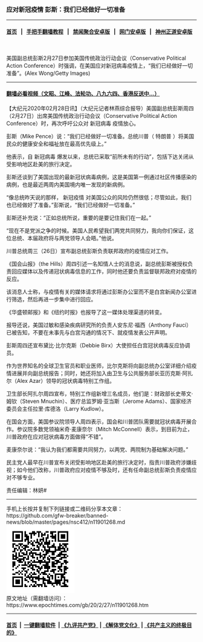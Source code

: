 ### 应对新冠疫情 彭斯：我们已经做好一切准备
------------------------

#### [首页](https://github.com/gfw-breaker/banned-news/blob/master/README.md) &nbsp;&nbsp;|&nbsp;&nbsp; [手把手翻墙教程](https://github.com/gfw-breaker/guides/wiki) &nbsp;&nbsp;|&nbsp;&nbsp; [禁闻聚合安卓版](https://github.com/gfw-breaker/bn-android) &nbsp;&nbsp;|&nbsp;&nbsp; [网门安卓版](https://github.com/oGate2/oGate) &nbsp;&nbsp;|&nbsp;&nbsp; [神州正道安卓版](https://github.com/SzzdOgate/update) 



<div><img alt="" class="aligncenter wp-post-image" src="https://i.epochtimes.com/assets/uploads/2020/02/GettyImages-1209090127-600x400.jpg"/>
<div class="red16 caption">
 <p>
  美国副总统彭斯2月27日参加美国传统政治行动会议（Conservative Political Action Conference）时强调，在美国应对新冠病毒疫情上，“我们已经做好一切准备”。(Alex Wong/Getty Images)
 </p>
</div>
</div><hr/>

#### [翻墙必看视频（文昭、江峰、法轮功、八九六四、香港反送中...）](https://github.com/gfw-breaker/banned-news/blob/master/pages/link3.md)

<div><p>
 【大纪元2020年02月28日讯】（大纪元记者林燕综合报导）美国副总统彭斯周四（2月27日）出席美国传统政治行动会议（Conservative Political Action Conference）时，再次呼吁公众对
 <ok href="https://www.epochtimes.com/gb/tag/%E6%96%B0%E5%86%A0%E7%97%85%E6%AF%92.html">
  新冠病毒
 </ok>
 疫情放心。
</p>
<p>
 彭斯（Mike Pence）说：“我们已经做好一切准备。总统川普（
 <ok href="https://www.epochtimes.com/gb/tag/%E7%89%B9%E6%9C%97%E6%99%AE.html">
  特朗普
 </ok>
 ）将美国民众的健康安全和福祉放在最高优先级上。”
</p>
<p>
 他表示，自
 <ok href="https://www.epochtimes.com/gb/tag/%E6%96%B0%E5%86%A0%E7%97%85%E6%AF%92.html">
  新冠病毒
 </ok>
 爆发以来，总统已采取“前所未有的行动”，包括下达关闭从受影响地区赴美的旅行决定。
</p>
<p>
 彭斯还谈到了美国出现的最新冠状病毒病例，这是美国第一例通过社区传播感染的病例，也是最近两周内美国境内唯一发现的新病例。
</p>
<p>
 “像总统昨天说的那样，
 <ok href="https://www.epochtimes.com/gb/tag/%E6%96%B0%E5%86%A0%E7%96%AB%E6%83%85.html">
  新冠疫情
 </ok>
 对美国公众的风险仍然很低；尽管如此，我们也已经做好了准备。”彭斯说，“我们已经做好一切准备。”
</p>
<p>
 彭斯还补充说：“正如总统所说，重要的是要记住我们在一起。”
</p>
<p>
 “现在不是党派之争的时候。美国人民希望我们两党共同努力，我向你们保证，这位总统、本届政府将与两党领导人会晤。”他说。
</p>
<p>
 川普总统周三（26日）宣布副总统彭斯负责联邦政府的疫情应对工作。
</p>
<p>
 《国会山报》（the Hills）周四引述一名知情人士的消息说，副总统彭斯被授权负责回应媒体以及传递冠状病毒信息的工作，同时他还要负责监督联邦政府对疫情的反应。
</p>
<p>
 该消息人士称，与疫情有关的媒体请求将通过彭斯办公室而不是白宫新闻办公室进行筛选，然后再进一步集中进行回应。
</p>
<p>
 《华盛顿邮报》和《纽约时报》也报导了这一媒体处理渠道的转变。
</p>
<p>
 报导还说，美国过敏和感染疾病研究所的负责人安东尼·福西（Anthony Fauci）已被告知，不要在未事先与白宫沟通的情况下、就疫情发表公开声明。
</p>
<p>
 彭斯周四还宣布黛比·比尔克斯（Debbie Birx）大使担任白宫冠状病毒反应协调员。
</p>
<p>
 作为世界知名的全球卫生官员和职业医师，比尔克斯将向副总统办公室详细介绍疫情进展并向副总统报告；同时，她还将加入由卫生与公共服务部长亚历克斯·阿扎尔（Alex Azar）领导的冠状病毒特别工作组。
</p>
<p>
 卫生部长阿扎尔周四宣布，特别工作组新增三名成员，他们是：财政部长史蒂文·姆钦（Steven Mnuchin）、医疗总监罗姆·亚当斯（Jerome Adams）、国家经济委员会主任拉里·库德洛（Larry Kudlow）。
</p>
<p>
 在国会方面，美国参议院领导人周四表示，国会和川普团队需要就冠状病毒开展合作。参议院多数党领袖米奇·麦康奈尔（Mitch McConnell）表示，到目前为止，川普政府在应对冠状病毒方面做得“不错”。
</p>
<p>
 麦康奈尔说：“我认为我们都需要共同努力，以两党、两院制为基础解决问题。”
</p>
<p>
 民主党人最早在川普宣布关闭受影响地区赴美的旅行决定时，指责川普政府涉嫌歧视；如今他们改称，川普政府应对疫情不够及时，还有任命副总统彭斯负责疫情应对不够专业。
</p>
<p>
 责任编辑：林妍#
</p>
</div>
<hr/>
手机上长按并复制下列链接或二维码分享本文章：<br/>
https://github.com/gfw-breaker/banned-news/blob/master/pages/nsc412/n11901268.md <br/>
<a href='https://github.com/gfw-breaker/banned-news/blob/master/pages/nsc412/n11901268.md'><img src='https://github.com/gfw-breaker/banned-news/blob/master/pages/nsc412/n11901268.md.png'/></a> <br/>
原文地址（需翻墙访问）：https://www.epochtimes.com/gb/20/2/27/n11901268.htm


------------------------
#### [首页](https://github.com/gfw-breaker/banned-news/blob/master/README.md) &nbsp;|&nbsp; [一键翻墙软件](https://github.com/gfw-breaker/nogfw/blob/master/README.md) &nbsp;| [《九评共产党》](https://github.com/gfw-breaker/9ping.md/blob/master/README.md#九评之一评共产党是什么) | [《解体党文化》](https://github.com/gfw-breaker/jtdwh.md/blob/master/README.md) | [《共产主义的终极目的》](https://github.com/gfw-breaker/gczydzjmd.md/blob/master/README.md)


<img src='http://gfw-breaker.win/banned-news/pages/nsc412/n11901268.md' width='0px' height='0px'/>